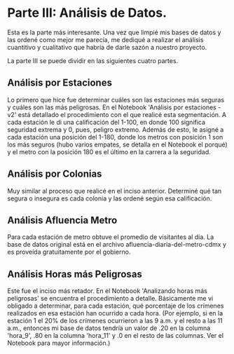 # Parte III: Análisis de Datos. 

Esta es la parte más interesante. Una vez que limpié mis bases de datos y las ordené como mejor me parecía, me dediqué a realizar el análisis cuantitivo y cualitativo que habría de darle sazón a nuestro proyecto. 

La parte III se puede dividir en las siguientes cuatro partes. 

## Análisis por Estaciones

Lo primero que hice fue determinar cuáles son las estaciones más seguras y cuáles son las más peligrosas. En el Notebook 'Análisis por estaciones -v2' está detallado el procedimiento con el que realicé esta segmentación. A cada estación le di una calificación del 1-100, en donde 100 significa seguridad extrema y 0, pues, peligro extremo. Además de esto, le asigné a cada estación una posición del 1-180, donde los metros con posición 1 son los más seguros (hubo varios empates, se detalla en el Notebook el porqué) y el metro con la posición 180 es el último en la carrera a la seguridad. 

## Análisis por Colonias

Muy similar al proceso que realicé en el inciso anterior. Determiné qué tan segura o insegura es cada colonia y las ordené según esa calificación. 

## Análisis Afluencia Metro

Para cada estación de metro obtuve el promedio de visitantes al día. La base de datos original está en el archivo afluencia-diaria-del-metro-cdmx y es proveída gratuitamente por el gobierno. 

## Análisis Horas más Peligrosas

Este fue el inciso más retador. En el Notebook 'Analizando horas más peligrosas' se encuentra el procedimiento a detalle. Básicamente me vi obligado a determinar, para cada estación, qué porcentaje de los crímenes realizados en esa estación han ocurrido a cada hora. (Por ejemplo, si en la estación 1 el 20% de los crímenes ocurrieron a las 9 a.m. y el resto a las 11 a.m., entonces mi base de datos tendría un valor de .20 en la columna 'hora_9', .80 en la columna 'hora_11' y .0 en el resto de las columnas. Ver el Notebook para mayor información.)  



